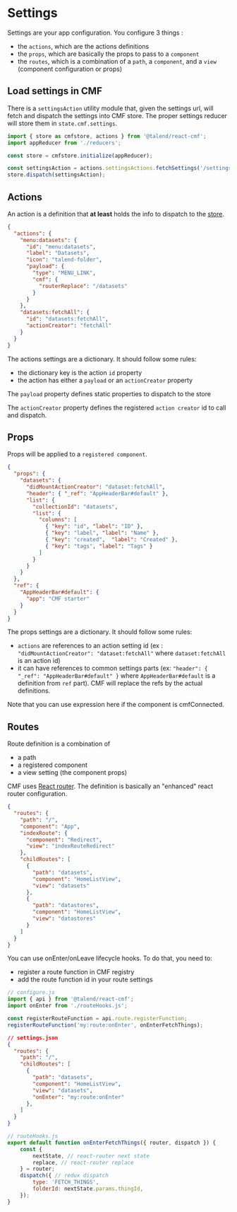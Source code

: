 
Settings
==

Settings are your app configuration. 
You configure 3 things :
* the `actions`, which are the actions definitions
* the `props`, which are basically the props to pass to a `component`
* the `routes`, which is a combination of a `path`, a `component`, and a `view` (component configuration or props)

## Load settings in CMF

There is a `settingsAction` utility module that, given the settings url, will fetch and dispatch the settings into CMF store.
The proper settings reducer will store them in `state.cmf.settings`.

```javascript
import { store as cmfstore, actions } from '@talend/react-cmf';
import appReducer from './reducers';

const store = cmfstore.initialize(appReducer);

const settingsAction = actions.settingsActions.fetchSettings('/settings.json');
store.dispatch(settingsAction);

```

## Actions

An action is a definition that **at least** holds the info to dispatch to the [store](store.md).

```json
{
  "actions": {
    "menu:datasets": {
      "id": "menu:datasets",
      "label": "Datasets",
      "icon": "talend-folder",
      "payload": {
        "type": "MENU_LINK",
        "cmf": {
          "routerReplace": "/datasets"
        }
      }
    },
    "datasets:fetchAll": {
      "id": "datasets:fetchAll",
      "actionCreator": "fetchAll"
    }
  }
}
```

The actions settings are a dictionary. 
It should follow some rules:
* the dictionary key is the action `id` property
* the action has either a `payload` or an `actionCreator` property

The `payload` property defines static properties to dispatch to the store

The `actionCreator` property defines the registered `action creator` id to call and dispatch.

## Props

Props will be applied to a `registered component`.

```json
{
  "props": {
    "datasets": {
      "didMountActionCreator": "dataset:fetchAll",
      "header": { "_ref": "AppHeaderBar#default" },
      "list": {
        "collectionId": "datasets",
        "list": {
          "columns": [
            { "key": "id", "label": "ID" },
            { "key": "label", "label": "Name" },
            { "key": "created",  "label": "Created" },
            { "key": "tags", "label": "Tags" }
          ]
        }
      }
    }
  },
  "ref": {
    "AppHeaderBar#default": {
      "app": "CMF starter"
    }
  }
}
```

The props settings are a dictionary. 
It should follow some rules:
* `actions` are references to an action setting id (ex : `"didMountActionCreator": "dataset:fetchAll"` where `dataset:fetchAll` is an action id)
* it can have references to common settings parts (ex: `"header": { "_ref": "AppHeaderBar#default" }` where `AppHeaderBar#default` is a definition from `ref` part). CMF will replace the refs by the actual definitions.

Note that you can use expression here if the component is cmfConnected.

## Routes

Route definition is a combination of
* a path
* a registered component
* a view setting (the component props)

CMF uses [React router](https://github.com/ReactTraining/react-router). The definition is basically an "enhanced" react router configuration.

```json
{
  "routes": {
    "path": "/",
    "component": "App",
    "indexRoute": {
      "component": "Redirect",
      "view": "indexRouteRedirect"
    },
    "childRoutes": [
      {
        "path": "datasets",
        "component": "HomeListView",
        "view": "datasets"
      },
      {
        "path": "datastores",
        "component": "HomeListView",
        "view": "datastores"
      }
    ]
  }
}
```

You can use onEnter/onLeave lifecycle hooks. To do that, you need to:
* register a route function in CMF registry
* add the route function id in your route settings

```javascript
// configure.js
import { api } from '@talend/react-cmf';
import onEnter from './routeHooks.js';

const registerRouteFunction = api.route.registerFunction;
registerRouteFunction('my:route:onEnter', onEnterFetchThings);
```

```json
// settings.json
{
  "routes": {
    "path": "/",
    "childRoutes": [
      {
        "path": "datasets",
        "component": "HomeListView",
        "view": "datasets",
        "onEnter": "my:route:onEnter"
      },
    ]
  }
}
```

```javascript
// routeHooks.js
export default function onEnterFetchThings({ router, dispatch }) {
	const {
		nextState, // react-router next state
		replace, // react-router replace
	} = router;
	dispatch({ // redux dispatch
		type: 'FETCH_THINGS',
		folderId: nextState.params.thingId,
	});
}
```
